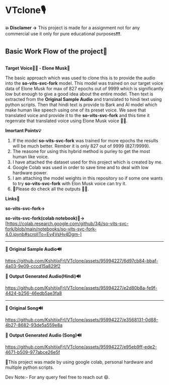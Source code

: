 # **VTclone🎙**

**💥 Disclamer ->** This project is made for a assignment  not for any commercial use it only for pure educational purposes❗❗❗.

## **Basic Work Flow of the project💪** 

<img width="100%" height="./mda/workflow.jpg" height="175px"/></a>

**Target Voice🙎‍♂️ - Elone Musk🎤**


The basic approach which was used to clone this is to provide the audio into the **so-vits-svc-fork** model. This model was trained on our target voice data of Elone Musk for max of 827 epochs out of 9999 which is significantly low but enough to give a good idea about the entire model. Then text is extracted from the  **Original Sample Audio** and translated to hindi text using python scripts. Then that hindi text is provide to Bark and AI model which make human like speech using one of its preset voice. We save that translated voice and provide it to the **so-vits-svc-fork** and this time it regenrate that translated voice using Elone Musk voice 🎉🎉.





**Imortant Points💡**

1) If the model **so-vits-svc-fork**  was trained for more epochs the results will be much better. Rember it is only 827 out of 9999 (827/9999).
2) The reasone for using this hybrid method is purley to get the most human like voice.
3) I have attached the dataset used for this project which is created by me.
4) Google Colab was used in order to save time and to deal with low hardware power.
5) I am attaching the model weights in this repository so if some one wants to try **so-vits-svc-fork** with Elon Musk voice can try it.
6) 🥇Please do check all the outputs 🙏🙏.

**Links🔗**

**so-vits-svc-fork->**


**so-vits-svc-fork(colab notebook)📖->** [https://colab.research.google.com/github/34j/so-vits-svc-fork/blob/main/notebooks/so-vits-svc-fork-4.0.ipynb#scrollTo=Ev4VsHv4Dgm-]

------------------------------------


**🎵 Original Sample Audio🔊**


https://github.com/KshitijxFrl/VTclone/assets/95994227/6d97cb84-bbaf-4a03-9e09-cccd15a829f2




**🎵 Output Generated Audio(Hindi)🔊**





https://github.com/KshitijxFrl/VTclone/assets/95994227/e2d80b8a-fe9f-4424-b256-46edb5ae3fa8



-------------------------------------


**🎵 Original Song🔊**


https://github.com/KshitijxFrl/VTclone/assets/95994227/e3568131-0d88-4b27-8682-93de5a559e8a




**🎵 Output Generated Audio (Song)🔊**



https://github.com/KshitijxFrl/VTclone/assets/95994227/e95eb9ff-ede2-4671-b509-977abce26e5f



🎯This project was made by using google colab, personal hardware and multiple python scripts.

Dev Note:- For any query feel free to reach out 😄.
